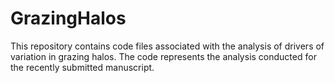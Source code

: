 # GrazingHalos

This repository contains code files associated with the analysis of drivers of variation in grazing halos. The code represents the analysis conducted for the recently submitted manuscript.
